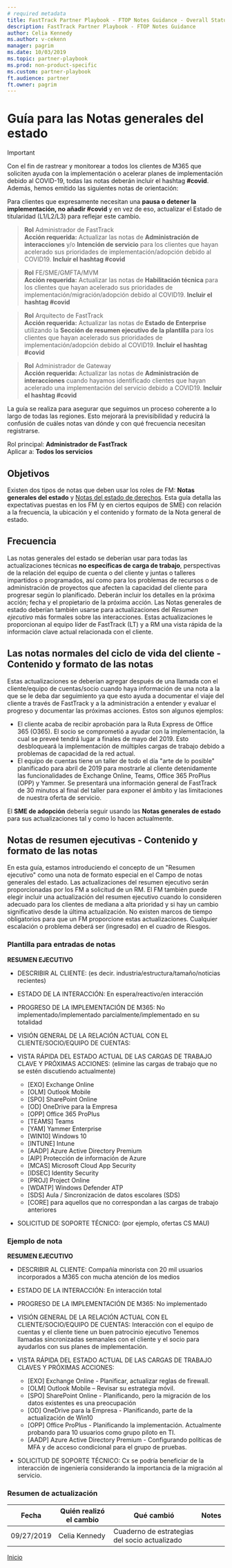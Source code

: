 ```yaml
---  
# required metadata  
title: FastTrack Partner Playbook - FTOP Notes Guidance - Overall Status
description: FastTrack Partner Playbook - FTOP Notes Guidance 
author: Celia Kennedy
ms.author: v-cekenn
manager: pagrim
ms.date: 10/03/2019  
ms.topic: partner-playbook  
ms.prod: non-product-specific
ms.custom: partner-playbook  
ft.audience: partner  
ft.owner: pagrim
---
```


#  Guía para las Notas generales del estado

> [!IMPORTANT]
> Con el fin de rastrear y monitorear a todos los clientes de M365 que soliciten ayuda con la implementación o acelerar planes de implementación debido al COVID-19, todas las notas deberán incluir el hashtag **#covid**. Además, hemos emitido las siguientes notas de orientación:  
>
>Para clientes que expresamente necesitan una **pausa o detener la implementación, no añadir #covid** y en vez de eso, actualizar el Estado de titularidad (L1/L2/L3) para reflejar este cambio.  

>**Rol** Administrador de FastTrack  
>**Acción requerida:** Actualizar las notas de **Administración de interacciones** y/o **Intención de servicio** para los clientes que hayan acelerado sus prioridades de implementación/adopción debido al COVID19. **Incluir el hashtag #covid**  

>**Rol** FE/SME/GMFTA/MVM  
>**Acción requerida:** Actualizar las notas de **Habilitación técnica** para los clientes que hayan acelerado sus prioridades de implementación/migración/adopción debido al COVID19. **Incluir el hashtag #covid**  

>**Rol** Arquitecto de FastTrack  
>**Acción requerida:** Actualizar las notas de **Estado de Enterprise** utilizando la **Sección de resumen ejecutivo de la plantilla** para los clientes que hayan acelerado sus prioridades de implementación/adopción debido al COVID19. **Incluir el hashtag #covid**  

>**Rol** Administrador de Gateway  
>**Acción requerida:** Actualizar las notas de **Administración de interacciones** cuando hayamos identificado clientes que hayan acelerado una implementación del servicio debido a COVID19. **Incluir el hashtag #covid**

La guía se realiza para asegurar que seguimos un proceso coherente a lo largo de todas las regiones. Esto mejorará la previsibilidad y reducirá la confusión de cuáles notas van dónde y con qué frecuencia necesitan registrarse.

Rol principal: **Administrador de FastTrack**  
Aplicar a: **Todos los servicios**

## Objetivos
Existen dos tipos de notas que deben usar los roles de FM: **Notas generales del estado** y [Notas del estado de derechos](status-guidance-entitlement-status-notes-es.md). Esta guía detalla las expectativas puestas en los FM (y en ciertos equipos de SME) con relación a la frecuencia, la ubicación y el contenido y formato de la Nota general de estado.


##  Frecuencia
Las notas generales del estado se deberían usar para todas las actualizaciones técnicas **no específicas de carga de trabajo**, perspectivas de la relación del equipo de cuenta o del cliente y juntas o talleres impartidos o programados, así como para los problemas de recursos o de administración de proyectos que afecten la capacidad del cliente para progresar según lo planificado. Deberán incluir los detalles en la próxima acción; fecha y el propietario de la próxima acción. Las Notas generales de estado deberían también usarse para actualizaciones del *Resumen ejecutivo* más formales sobre las interacciones. Estas actualizaciones le proporcionan al equipo líder de FastTrack (LT) y a RM una vista rápida de la información clave actual relacionada con el cliente. 

## Las notas normales del ciclo de vida del cliente - Contenido y formato de las notas
Estas actualizaciones se deberían agregar después de una llamada con el cliente/equipo de cuentas/socio cuando haya información de una nota a la que se le deba dar seguimiento ya que esto ayuda a documentar el viaje del cliente a través de FastTrack y a la administración a entender y evaluar el progreso y documentar las próximas acciones. Estos son algunos ejemplos:
 -  El cliente acaba de recibir aprobación para la Ruta Express de Office 365 (O365). El socio se comprometió a ayudar con la implementación, la cual se preveé tendrá lugar a finales de mayo del 2019. Esto desbloqueará la implementación de múltiples cargas de trabajo debido a problemas de capacidad de la red actual. 
 -  El equipo de cuentas tiene un taller de todo el día "arte de lo posible" planificado para abril de 2019 para mostrarle al cliente detenidamente las funcionalidades de Exchange Online, Teams, Office 365 ProPlus (OPP) y Yammer. Se presentará una información general de FastTrack de 30 minutos al final del taller para exponer el ámbito y las limitaciones de nuestra oferta de servicio. 

El **SME de adopción** debería seguir usando las **Notas generales de estado** para sus actualizaciones tal y como lo hacen actualmente. 

## Notas de resumen ejecutivas - Contenido y formato de las notas
En esta guía, estamos introduciendo el concepto de un "Resumen ejecutivo" como una nota de formato especial en el Campo de notas generales del estado. Las actualizaciones del resumen ejecutivo serán proporcionadas por los FM a solicitud de un RM. El FM también puede elegir incluir una actualización del resumen ejecutivo cuando lo consideren adecuado para los clientes de mediana a alta prioridad y si hay un cambio significativo desde la última actualización. No existen marcos de tiempo obligatorios para que un FM proporcione estas actualizaciones. Cualquier escalación o problema deberá ser (ingresado) en el cuadro de Riesgos.

###  Plantilla para entradas de notas
**RESUMEN EJECUTIVO**
- DESCRIBIR AL CLIENTE: (es decir. industria/estructura/tamaño/noticias recientes)
- ESTADO DE LA INTERACCIÓN: En espera/reactivo/en interacción 
- PROGRESO DE LA IMPLEMENTACIÓN DE M365: No implementado/implementado parcialmente/implementado en su totalidad 
- VISIÓN GENERAL DE LA RELACIÓN ACTUAL CON EL CLIENTE/SOCIO/EQUIPO DE CUENTAS: 
- VISTA RÁPIDA DEL ESTADO ACTUAL DE LAS CARGAS DE TRABAJO CLAVE Y PRÓXIMAS ACCIONES: (elimine las cargas de trabajo que no se estén discutiendo actualmente) 

   -  [EXO]  Exchange Online
   -  [OLM]  Outlook Mobile 
   -  [SPO]  SharePoint Online
   -  [OD]  OneDrive para la Empresa
   -  [OPP]  Office 365 ProPlus
   -  [TEAMS]  Teams
   -  [YAM]  Yammer Enterprise
   -  [WIN10]  Windows 10
   -  [INTUNE]  Intune
   -  [AADP]  Azure Active Directory Premium
   -  [AIP]  Protección de información de Azure
   -  [MCAS]  Microsoft Cloud App Security
   -  [IDSEC]  Identity Security
   -  [PROJ]      Project Online
   -  [WDATP]  Windows Defender ATP
   -  [SDS]  Aula / Sincronización de datos escolares (SDS)
   -  [CORE]  para aquellos que no correspondan a las cargas de trabajo anteriores

- SOLICITUD DE SOPORTE TÉCNICO: (por ejemplo, ofertas CS MAU)

###  Ejemplo de nota

**RESUMEN EJECUTIVO**
- DESCRIBIR AL CLIENTE: Compañía minorista con 20 mil usuarios incorporados a M365 con mucha atención de los medios
- ESTADO DE LA INTERACCIÓN: En interacción total 
- PROGRESO DE LA IMPLEMENTACIÓN DE M365: No implementado 
- VISIÓN GENERAL DE LA RELACIÓN ACTUAL CON EL CLIENTE/SOCIO/EQUIPO DE CUENTAS: Interacción con el equipo de cuentas y el cliente tiene un buen patrocinio ejecutivo Tenemos llamadas sincronizadas semanales con el cliente y el socio para ayudarlos con sus planes de implementación.
- VISTA RÁPIDA DEL ESTADO ACTUAL DE LAS CARGAS DE TRABAJO CLAVES Y PRÓXIMAS ACCIONES:

   -  [EXO]  Exchange Online - Planificar, actualizar reglas de firewall.
   -  [OLM]  Outlook Mobile – Revisar su estrategia móvil.
   -  [SPO]  SharePoint Online - Planificando, pero la migración de los datos existentes es una preocupación
   -  [OD]  OneDrive para la Empresa - Planificando, parte de la actualización de Win10
   -  [OPP]  Office ProPlus - Planificando la implementación. Actualmente probando para 10 usuarios como grupo piloto en TI.
   -  [AADP]  Azure Active Directory Premium - Configurando políticas de MFA y de acceso condicional para el grupo de pruebas.

- SOLICITUD DE SOPORTE TÉCNICO: Cx se podría beneficiar de la interacción de ingeniería considerando la importancia de la migración al servicio.

###  Resumen de actualización

|Fecha|Quién realizó el cambio|Qué cambió| Notes|
|---------|---------------|----------------------------|-------------|
|09/27/2019| Celia Kennedy| Cuaderno de estrategias del socio actualizado| |

[Inicio](http://partner-docs.microsoft.com)

